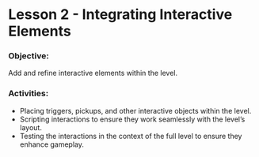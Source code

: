 # Lesson 2 - Integrating Interactive Elements

### Objective:
Add and refine interactive elements within the level.

### Activities:
* Placing triggers, pickups, and other interactive objects within the level.
* Scripting interactions to ensure they work seamlessly with the level’s layout.
* Testing the interactions in the context of the full level to ensure they enhance gameplay.